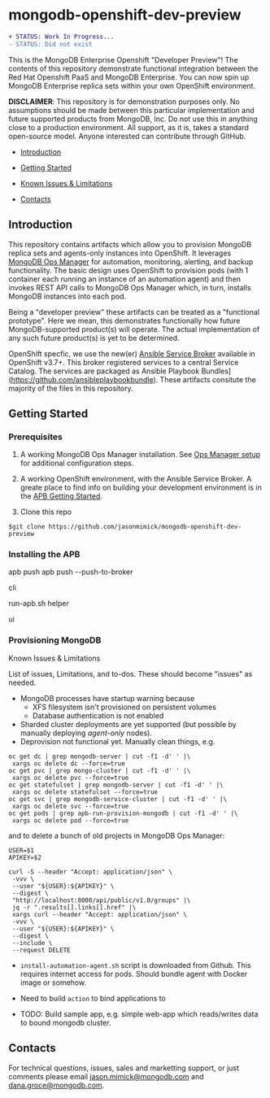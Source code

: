 mongodb-openshift-dev-preview
=============================

```diff
+ STATUS: Work In Progress...
- STATUS: Did not exist
```

This is the MongoDB Enterprise Openshift "Developer Preview"!
The contents of this repository demonstrate functional integration
between the Red Hat Openshift PaaS and MongoDB Enterprise.
You can now spin up MongoDB Enterprise replica sets within
your own OpenShift environment.

**DISCLAIMER**: This repository is for demonstration purposes only.
No assumptions should be made between this particular implementation
and future supported products from MongoDB, Inc. Do not use this in
anything close to a production environment. All support, as it is, takes
a standard open-source model. Anyone interested can contribute
through GitHub.

* [Introduction](#intro)

* [Getting Started](#gs)

* [Known Issues & Limitations](#issues)

<!--* [Technical Details](#td) -->

* [Contacts](#contact)

Introduction <a id="intro"></a>
------------

This repository contains artifacts which allow you to provision
MongoDB replica sets and agents-only instances into OpenShift. It
leverages
[MongoDB Ops Manager](https://www.mongodb.com/products/ops-manager)
for automation, monitoring, alerting, and backup functionality.
The basic design uses OpenShift to provision pods (with 1
container each running an instance of an automation agent)
and then invokes REST API calls to MongoDB Ops Manager which,
in turn, installs MongoDB instances into each pod.

Being a "developer preview" these artifacts can be treated as a
"functional prototype". Here we mean, this demonstrates
functionally how future MongoDB-supported product(s) will
operate. The actual implementation of any such future product(s)
is yet to be determined.

OpenShift specfic, we use the new(er)
[Ansible Service Broker](https://github.com/openshift/ansible-service-broker)
available in OpenShift v3.7+. This broker registered services
to a central Service Catalog. The services are packaged as
Ansible Playbook Bundles](https://github.com/ansibleplaybookbundle).
 These artifacts consitute the majority
of the files in this repository.


Getting Started <a id="gs"></a>
---------------

### Prerequisites

1. A working MongoDB Ops Manager installation. See
[Ops Manager setup](#om-setup) for additional configuration steps.

2. A working OpenShift environment, with the Ansible Service Broker.
A greate place to find info on building your development
environment is in the [APB Getting Started](https://github.com/ansibleplaybookbundle/ansible-playbook-bundle/blob/master/docs/getting_started.md).

3. Clone this repo

```
$git clone https://github.com/jasonmimick/mongodb-openshift-dev-preview
```

### Installing the APB

apb push
apb push --push-to-broker

cli

run-apb.sh helper

ui

### Provisioning MongoDB

Known Issues & Limitations<a id="issues"></a>

List of issues, Limitations, and to-dos. These should become "issues"
as needed.

* MongoDB processes have startup warning because
  * XFS filesystem isn't provisioned on persistent volumes
  * Database authentication is not enabled
* Sharded cluster deployments are yet supported (but possible by
manually deploying *agent-only* nodes).
* Deprovision not functional yet. Manually clean things, e.g.


```
oc get dc | grep mongodb-server | cut -f1 -d' ' |\
 xargs oc delete dc --force=true
oc get pvc | grep mongo-cluster | cut -f1 -d' ' |\
 xargs oc delete pvc --force=true
oc get statefulset | grep mongodb-server | cut -f1 -d' ' |\
 xargs oc delete statefulset --force=true
oc get svc | grep mongodb-service-cluster | cut -f1 -d' ' |\
 xargs oc delete svc --force=true
oc get pods | grep apb-run-provision-mongodb | cut -f1 -d' ' |\
 xargs oc delete pod --force=true
```

and to delete a bunch of old projects in MongoDB Ops Manager:

```
USER=$1
APIKEY=$2

curl -S --header "Accept: application/json" \
 -vvv \
 --user "${USER}:${APIKEY}" \
 --digest \
 "http://localhost:8080/api/public/v1.0/groups" |\
 jq -r ".results[].links[].href" |\
 xargs curl --header "Accept: application/json" \
 -vvv \
 --user "${USER}:${APIKEY}" \
 --digest \
 --include \
 --request DELETE
```

* `install-automation-agent.sh` script is downloaded from Github.
This requires internet access for pods. Should bundle agent with
Docker image or somehow.

* Need to build `action` to bind applications to

* TODO: Build sample app, e.g. simple web-app which reads/writes
data to bound mongodb cluster.


Contacts <a id="contact"></a>
--------

For technical questions, issues, sales and marketting support,
or just comments please email
[jason.mimick@mongodb.com](mailto://jason.mimick@mongodb.com) and
[dana.groce@mongodb.com](mailto://dana.groce@mongodb.com).
